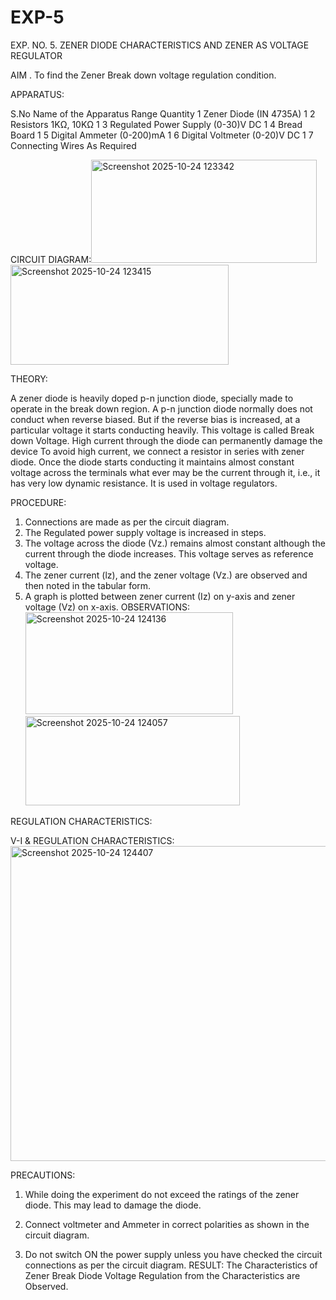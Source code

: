 # EXP-5
EXP. NO. 5. 		ZENER DIODE CHARACTERISTICS AND ZENER AS VOLTAGE REGULATOR

AIM
. To find the Zener Break down voltage regulation condition.

APPARATUS:

S.No	Name of the Apparatus	Range	Quantity
1	Zener Diode (IN 4735A)		1
2	Resistors	1KΩ, 10KΩ	1
3	Regulated Power Supply	(0-30)V DC	1
4	Bread Board		1
5	Digital Ammeter	(0-200)mA	1
6	Digital Voltmeter	(0-20)V DC	1
7	Connecting Wires	As Required	

CIRCUIT DIAGRAM:<img width="361" height="165" alt="Screenshot 2025-10-24 123342" src="https://github.com/user-attachments/assets/fd563739-038d-4af6-852f-6eef3095d06c" />
                <img width="349" height="160" alt="Screenshot 2025-10-24 123415" src="https://github.com/user-attachments/assets/5ebf306b-e28e-41cc-a692-1606920a67ba" />

THEORY:
	
A zener diode is heavily doped p-n junction diode, specially made to operate in the break down region. A p-n junction diode normally does not conduct when reverse biased. But if the reverse bias is increased, at a particular voltage it starts conducting heavily. This voltage is called Break down Voltage. High current through the diode can permanently damage the device To avoid high current, we connect a resistor in series with zener diode. Once the diode starts conducting it maintains almost constant voltage across the terminals what ever may be the current through it, i.e., it has very low dynamic resistance. It is used in voltage regulators.

PROCEDURE:

1. Connections are made as per the circuit diagram.
2. The Regulated power supply voltage is increased in steps.
3. The voltage across the diode (Vz.) remains almost constant although the current through the diode increases. This voltage serves as reference voltage.
4. The zener current (lz), and the zener voltage (Vz.) are observed and then noted in the tabular form.
4. A graph is plotted between zener current (Iz) on y-axis and zener voltage (Vz) on x-axis.
OBSERVATIONS: <img width="332" height="163" alt="Screenshot 2025-10-24 124136" src="https://github.com/user-attachments/assets/61f7ec2b-2a6c-41e6-b1f0-87a841eda25d" />
              <img width="343" height="143" alt="Screenshot 2025-10-24 124057" src="https://github.com/user-attachments/assets/2ca890c4-17fb-4938-b882-c1f088d832e6" />


REGULATION CHARACTERISTICS: 

V-I & REGULATION CHARACTERISTICS: <img width="1015" height="504" alt="Screenshot 2025-10-24 124407" src="https://github.com/user-attachments/assets/b9dde15d-84d5-4053-858f-38dcbffa188f" />


PRECAUTIONS:

1. While doing the experiment do not exceed the ratings of the zener diode. This may lead to damage the diode.
2. Connect voltmeter and Ammeter in correct polarities as shown in the circuit diagram.

3. Do not switch ON the power supply unless you have checked the circuit connections as per the circuit diagram.
RESULT:
The Characteristics of Zener Break Diode Voltage Regulation from the Characteristics are Observed.
